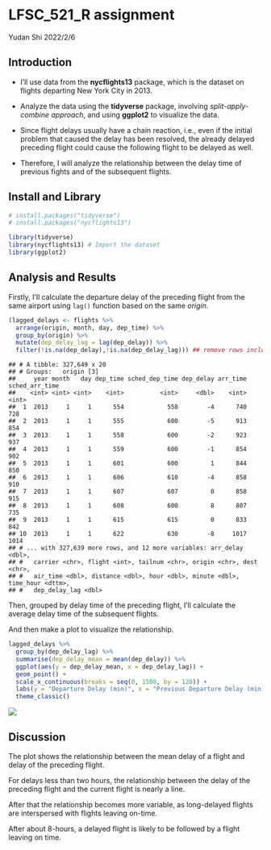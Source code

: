 LFSC\_521\_R assignment
================
Yudan Shi
2022/2/6

## Introduction

-   I’ll use data from the **nycflights13** package, which is the
    dataset on flights departing New York City in 2013.

-   Analyze the data using the **tidyverse** package, involving
    *split-apply-combine approach*, and using **ggplot2** to visualize
    the data.

-   Since flight delays usually have a chain reaction, i.e., even if the
    initial problem that caused the delay has been resolved, the already
    delayed preceding flight could cause the following flight to be
    delayed as well.

-   Therefore, I will analyze the relationship between the delay time of
    previous fights and of the subsequent flights.

## Install and Library

``` r
# install.packages("tidyverse")
# install.packages("nycflights13")

library(tidyverse)
library(nycflights13) # Import the dataset
library(ggplot2)
```

## Analysis and Results

Firstly, I’ll calculate the departure delay of the preceding flight from
the same airport using `lag()` function based on the same *origin*.

``` r
(lagged_delays <- flights %>% 
  arrange(origin, month, day, dep_time) %>%
  group_by(origin) %>%
  mutate(dep_delay_lag = lag(dep_delay)) %>%
  filter(!is.na(dep_delay),!is.na(dep_delay_lag))) ## remove rows including NA values
```

    ## # A tibble: 327,649 x 20
    ## # Groups:   origin [3]
    ##     year month   day dep_time sched_dep_time dep_delay arr_time sched_arr_time
    ##    <int> <int> <int>    <int>          <int>     <dbl>    <int>          <int>
    ##  1  2013     1     1      554            558        -4      740            728
    ##  2  2013     1     1      555            600        -5      913            854
    ##  3  2013     1     1      558            600        -2      923            937
    ##  4  2013     1     1      559            600        -1      854            902
    ##  5  2013     1     1      601            600         1      844            850
    ##  6  2013     1     1      606            610        -4      858            910
    ##  7  2013     1     1      607            607         0      858            915
    ##  8  2013     1     1      608            600         8      807            735
    ##  9  2013     1     1      615            615         0      833            842
    ## 10  2013     1     1      622            630        -8     1017           1014
    ## # ... with 327,639 more rows, and 12 more variables: arr_delay <dbl>,
    ## #   carrier <chr>, flight <int>, tailnum <chr>, origin <chr>, dest <chr>,
    ## #   air_time <dbl>, distance <dbl>, hour <dbl>, minute <dbl>, time_hour <dttm>,
    ## #   dep_delay_lag <dbl>

Then, grouped by delay time of the preceding flight, I’ll calculate the
average delay time of the subsequent flights.

And then make a plot to visualize the relationship.

``` r
lagged_delays %>%
  group_by(dep_delay_lag) %>%
  summarise(dep_delay_mean = mean(dep_delay)) %>%
  ggplot(aes(y = dep_delay_mean, x = dep_delay_lag)) +
  geom_point() +
  scale_x_continuous(breaks = seq(0, 1500, by = 120)) +
  labs(y = "Departure Delay (min)", x = "Previous Departure Delay (min)") + 
  theme_classic()
```

![](R-assignment_files/figure-gfm/unnamed-chunk-2-1.png)<!-- -->

## Discussion

The plot shows the relationship between the mean delay of a flight and
delay of the preceding flight.

For delays less than two hours, the relationship between the delay of
the preceding flight and the current flight is nearly a line.

After that the relationship becomes more variable, as long-delayed
flights are interspersed with flights leaving on-time.

After about 8-hours, a delayed flight is likely to be followed by a
flight leaving on time.
